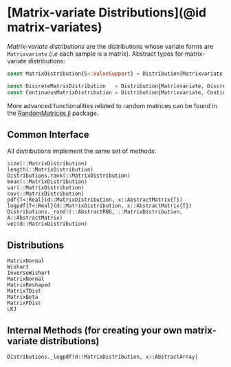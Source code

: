 # [Matrix-variate Distributions](@id matrix-variates)

*Matrix-variate distributions* are the distributions whose variate forms are `Matrixvariate` (*i.e* each sample is a matrix). Abstract types for matrix-variate distributions:

```julia
const MatrixDistribution{S<:ValueSupport} = Distribution{Matrixvariate,S}

const DiscreteMatrixDistribution   = Distribution{Matrixvariate, Discrete}
const ContinuousMatrixDistribution = Distribution{Matrixvariate, Continuous}
```

More advanced functionalities related to random matrices can be found in the
[RandomMatrices.jl](https://github.com/JuliaMath/RandomMatrices.jl) package.

## Common Interface

All distributions implement the same set of methods:

```@docs
size(::MatrixDistribution)
length(::MatrixDistribution)
Distributions.rank(::MatrixDistribution)
mean(::MatrixDistribution)
var(::MatrixDistribution)
cov(::MatrixDistribution)
pdf{T<:Real}(d::MatrixDistribution, x::AbstractMatrix{T})
logpdf{T<:Real}(d::MatrixDistribution, x::AbstractMatrix{T})
Distributions._rand!(::AbstractRNG, ::MatrixDistribution, A::AbstractMatrix)
vec(d::MatrixDistribution)
```

## Distributions

```@docs
MatrixNormal
Wishart
InverseWishart
MatrixNormal
MatrixReshaped
MatrixTDist
MatrixBeta
MatrixFDist
LKJ
```

## Internal Methods (for creating your own matrix-variate distributions)

```@docs
Distributions._logpdf(d::MatrixDistribution, x::AbstractArray)
```
